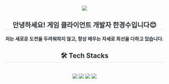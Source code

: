 <!--
**rudtn432/rudtn432** is a ✨ _special_ ✨ repository because its `README.md` (this file) appears on your GitHub profile.

Here are some ideas to get you started:

- 🔭 I’m currently working on ...
- 🌱 I’m currently learning ...
- 👯 I’m looking to collaborate on ...
- 🤔 I’m looking for help with ...
- 💬 Ask me about ...
- 📫 How to reach me: ...
- 😄 Pronouns: ...
- ⚡ Fun fact: ...
-->
<!DOCTYPE html>
<html lang="ko">

<head>
  <meta charset="utf-8" />
  <meta name="viewport" content="width=device-width, initial-scale=1" />
</head>

<body>
 <div align= "center">
    <img src="https://capsule-render.vercel.app/api?type=waving&color=gradient&height=180&text=GyeongSu%20Han&animation=&fontColor=000000&fontSize=70" />
    </div>
    <div align= "center"> 
    <h2 style="border-bottom: 1px solid #d8dee4; color: #282d33;"> 안녕하세요! 게임 클라이언트 개발자 한경수입니다😊 </h2>  
    <div style="font-weight: 700; font-size: 15px; text-align: center; color: #282d33;"> 저는 새로운 도전을 두려워하지 않고, 항상 배우는 자세로 최선을 다하고 있습니다. </div> 
    </div>
    <div align= "center">
    <h2 style="border-bottom: 1px solid #d8dee4; color: #282d33;"> 🛠️ Tech Stacks </h2> <br> 
    <div style="margin: 0 auto; text-align: center;" align= "center"> 
          <img src="https://img.shields.io/badge/-C%23-512BD4?logo=Csharp&style=flat">
          <img src="https://img.shields.io/badge/-C++-00599C?logo=c%2B%2B&style=flat">
          <img src="https://img.shields.io/badge/Unity Engine-FFFFFF?style=flat&logo=Unity&logoColor=white">
          <img src="https://img.shields.io/badge/Unreal Engine-0E1128?style=flat&logo=unrealengine&logoColor=white">
          </div>
    </div>
    
  
</body>


</html>
